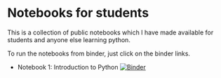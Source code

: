 # Notebooks for students

This is a collection of public notebooks which I have made available for students and anyone else learning python.

To run the notebooks from binder, just click on the binder links.

+ Notebook 1: Introduction to Python [![Binder](https://mybinder.org/badge_logo.svg)](https://mybinder.org/v2/gh/sharriet/notebooks-for-students.git/master?filepath=intro_to_python.ipynb)
